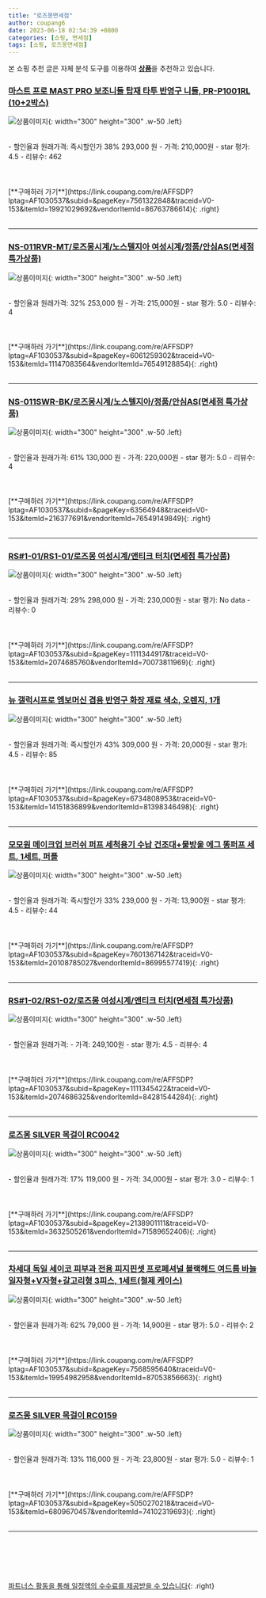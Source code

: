 ```yaml
---
title: "로즈몽면세점"
author: coupang6
date: 2023-06-18 02:54:39 +0800
categories: [쇼핑, 면세점]
tags: [쇼핑, 로즈몽면세점]
---
```


본 쇼핑 추천 글은 자체 분석 도구를 이용하여 [**상품**](https://link.coupang.com/a/bao1ui)을 추천하고 있습니다.

### [마스트 프로 MAST PRO 보조니들 탑재 타투 반영구 니들, PR-P1001RL (10+2박스)](https://link.coupang.com/re/AFFSDP?lptag=AF1030537&subid=&pageKey=7561322848&traceid=V0-153&itemId=19921029692&vendorItemId=86763786614)

![상품이미지](https://thumbnail9.coupangcdn.com/thumbnails/remote/230x230ex/image/vendor_inventory/2385/2ddf13e47d7fc7c47f4b9b18094e10e0cd9013f65f703d664577ee5541c5.jpg){: width="300" height="300" .w-50 .left}


<br>
- 할인율과 원래가격: 즉시할인가 38%  293,000   원
- 가격: 210,000원
- star 평가: 4.5
- 리뷰수: 462
<br>
<br>
<br>
<br>
[**구매하러 가기**](https://link.coupang.com/re/AFFSDP?lptag=AF1030537&subid=&pageKey=7561322848&traceid=V0-153&itemId=19921029692&vendorItemId=86763786614){: .right}
<br>
<br>

---

### [NS-011RVR-MT/로즈몽시계/노스텔지아 여성시계/정품/안심AS(면세점 특가상품)](https://link.coupang.com/re/AFFSDP?lptag=AF1030537&subid=&pageKey=6061259302&traceid=V0-153&itemId=11147083564&vendorItemId=76549128854)

![상품이미지](https://thumbnail10.coupangcdn.com/thumbnails/remote/230x230ex/image/vendor_inventory/d8d3/2ff26265f98b22abfdae1b095873ad246b4f3c89ab68f29942511c331f0a.jpg){: width="300" height="300" .w-50 .left}


<br>
- 할인율과 원래가격: 32%  253,000   원
- 가격: 215,000원
- star 평가: 5.0
- 리뷰수: 4
<br>
<br>
<br>
<br>
[**구매하러 가기**](https://link.coupang.com/re/AFFSDP?lptag=AF1030537&subid=&pageKey=6061259302&traceid=V0-153&itemId=11147083564&vendorItemId=76549128854){: .right}
<br>
<br>

---

### [NS-011SWR-BK/로즈몽시계/노스텔지아/정품/안심AS(면세점 특가상품)](https://link.coupang.com/re/AFFSDP?lptag=AF1030537&subid=&pageKey=63564948&traceid=V0-153&itemId=216377691&vendorItemId=76549149849)

![상품이미지](https://thumbnail10.coupangcdn.com/thumbnails/remote/230x230ex/image/vendor_inventory/8674/ac7ea3c46e481d1f6379fee79301066fd6a57fd5ea28accc90ce787f8dcc.jpg){: width="300" height="300" .w-50 .left}


<br>
- 할인율과 원래가격: 61%  130,000   원
- 가격: 220,000원
- star 평가: 5.0
- 리뷰수: 4
<br>
<br>
<br>
<br>
[**구매하러 가기**](https://link.coupang.com/re/AFFSDP?lptag=AF1030537&subid=&pageKey=63564948&traceid=V0-153&itemId=216377691&vendorItemId=76549149849){: .right}
<br>
<br>

---

### [RS#1-01/RS1-01/로즈몽 여성시계/앤티크 터치(면세점 특가상품)](https://link.coupang.com/re/AFFSDP?lptag=AF1030537&subid=&pageKey=1111344917&traceid=V0-153&itemId=2074685760&vendorItemId=70073811969)

![상품이미지](https://thumbnail7.coupangcdn.com/thumbnails/remote/230x230ex/image/vendor_inventory/58d1/56c11e6f208daecf161ab84ed1cc258a5543d49bdd4eeeec67b6ea220158.jpg){: width="300" height="300" .w-50 .left}


<br>
- 할인율과 원래가격: 29%  298,000   원
- 가격: 230,000원
- star 평가: No data
- 리뷰수: 0
<br>
<br>
<br>
<br>
[**구매하러 가기**](https://link.coupang.com/re/AFFSDP?lptag=AF1030537&subid=&pageKey=1111344917&traceid=V0-153&itemId=2074685760&vendorItemId=70073811969){: .right}
<br>
<br>

---

### [뉴 갤럭시프로 엠보머신 겸용 반영구 화장 재료 색소, 오렌지, 1개](https://link.coupang.com/re/AFFSDP?lptag=AF1030537&subid=&pageKey=6734808953&traceid=V0-153&itemId=14151836899&vendorItemId=81398346498)

![상품이미지](https://thumbnail8.coupangcdn.com/thumbnails/remote/230x230ex/image/rs_quotation_api/uuoojtzl/2c2b5508602040c0b6826d03610bb3a7.jpg){: width="300" height="300" .w-50 .left}


<br>
- 할인율과 원래가격: 즉시할인가 43%  309,000   원
- 가격: 20,000원
- star 평가: 4.5
- 리뷰수: 85
<br>
<br>
<br>
<br>
[**구매하러 가기**](https://link.coupang.com/re/AFFSDP?lptag=AF1030537&subid=&pageKey=6734808953&traceid=V0-153&itemId=14151836899&vendorItemId=81398346498){: .right}
<br>
<br>

---

### [모모원 메이크업 브러쉬 퍼프 세척용기 수납 건조대+물방울 에그 똥퍼프 세트, 1세트, 퍼플](https://link.coupang.com/re/AFFSDP?lptag=AF1030537&subid=&pageKey=7601367142&traceid=V0-153&itemId=20108785027&vendorItemId=86995577419)

![상품이미지](https://thumbnail10.coupangcdn.com/thumbnails/remote/230x230ex/image/vendor_inventory/80dd/09916df7d9cca365f4eb07a1ebbdd32f5ea59ab979a9d063f4471dffa753.jpg){: width="300" height="300" .w-50 .left}


<br>
- 할인율과 원래가격: 즉시할인가 33%  239,000   원
- 가격: 13,900원
- star 평가: 4.5
- 리뷰수: 44
<br>
<br>
<br>
<br>
[**구매하러 가기**](https://link.coupang.com/re/AFFSDP?lptag=AF1030537&subid=&pageKey=7601367142&traceid=V0-153&itemId=20108785027&vendorItemId=86995577419){: .right}
<br>
<br>

---

### [RS#1-02/RS1-02/로즈몽 여성시계/앤티크 터치(면세점 특가상품)](https://link.coupang.com/re/AFFSDP?lptag=AF1030537&subid=&pageKey=1111345422&traceid=V0-153&itemId=2074686325&vendorItemId=84281544284)

![상품이미지](https://thumbnail6.coupangcdn.com/thumbnails/remote/230x230ex/image/vendor_inventory/4b55/8a0fbc612fcc8a0e4c284ded7f9ea395673f57b3472ec1dbbf835cce69aa.jpg){: width="300" height="300" .w-50 .left}


<br>
- 할인율과 원래가격: 
- 가격: 249,100원
- star 평가: 4.5
- 리뷰수: 4
<br>
<br>
<br>
<br>
[**구매하러 가기**](https://link.coupang.com/re/AFFSDP?lptag=AF1030537&subid=&pageKey=1111345422&traceid=V0-153&itemId=2074686325&vendorItemId=84281544284){: .right}
<br>
<br>

---

### [로즈몽 SILVER 목걸이 RC0042](https://link.coupang.com/re/AFFSDP?lptag=AF1030537&subid=&pageKey=2138901111&traceid=V0-153&itemId=3632505261&vendorItemId=71589652406)

![상품이미지](https://thumbnail7.coupangcdn.com/thumbnails/remote/230x230ex/image/vendor_inventory/0b14/de228c1a9964e2af4eadfa9d1eaa5a5209281b1dc626a783f74f74961ce6.jpg){: width="300" height="300" .w-50 .left}


<br>
- 할인율과 원래가격: 17%  119,000   원
- 가격: 34,000원
- star 평가: 3.0
- 리뷰수: 1
<br>
<br>
<br>
<br>
[**구매하러 가기**](https://link.coupang.com/re/AFFSDP?lptag=AF1030537&subid=&pageKey=2138901111&traceid=V0-153&itemId=3632505261&vendorItemId=71589652406){: .right}
<br>
<br>

---

### [차세대 독일 세이코 피부과 전용 피지핀셋 프로페셔널 블랙헤드 여드름 바늘 일자형+V자형+갈고리형 3피스, 1세트(철제 케이스)](https://link.coupang.com/re/AFFSDP?lptag=AF1030537&subid=&pageKey=7568595640&traceid=V0-153&itemId=19954982958&vendorItemId=87053856663)

![상품이미지](https://thumbnail10.coupangcdn.com/thumbnails/remote/230x230ex/image/vendor_inventory/b28c/4a45e9586d7f56ed5255c24bd8a135099f2964c0e3311ba9aed732599ee5.jpg){: width="300" height="300" .w-50 .left}


<br>
- 할인율과 원래가격: 62%  79,000   원
- 가격: 14,900원
- star 평가: 5.0
- 리뷰수: 2
<br>
<br>
<br>
<br>
[**구매하러 가기**](https://link.coupang.com/re/AFFSDP?lptag=AF1030537&subid=&pageKey=7568595640&traceid=V0-153&itemId=19954982958&vendorItemId=87053856663){: .right}
<br>
<br>

---

### [로즈몽 SILVER 목걸이 RC0159](https://link.coupang.com/re/AFFSDP?lptag=AF1030537&subid=&pageKey=5050270218&traceid=V0-153&itemId=6809670457&vendorItemId=74102319693)

![상품이미지](https://thumbnail8.coupangcdn.com/thumbnails/remote/230x230ex/image/vendor_inventory/d6fc/8e513f04aa85dc62e5a69028bcee9db0dc0b503cb7356157779f28ad42d1.jpg){: width="300" height="300" .w-50 .left}


<br>
- 할인율과 원래가격: 13%  116,000   원
- 가격: 23,800원
- star 평가: 5.0
- 리뷰수: 1
<br>
<br>
<br>
<br>
[**구매하러 가기**](https://link.coupang.com/re/AFFSDP?lptag=AF1030537&subid=&pageKey=5050270218&traceid=V0-153&itemId=6809670457&vendorItemId=74102319693){: .right}
<br>
<br>

---
<br><br><br><br><br> [파트너스 활동을 통해 일정액의 수수료를 제공받을 수 있습니다](https://link.coupang.com/a/bao1ui){: .right}